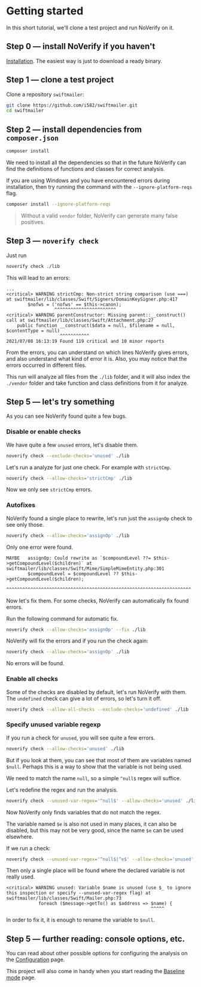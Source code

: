 # Getting started

In this short tutorial, we'll clone a test project and run NoVerify on it.


## Step 0 — install NoVerify if you haven't

[Installation](/docs/install.md). The easiest way is just to download a ready binary.


## Step 1 — clone a test project

Clone a repository `swiftmailer`:
```bash
git clone https://github.com/i582/swiftmailer.git
cd swiftmailer
```

## Step 2 — install dependencies from `composer.json`

```bash
composer install
```

We need to install all the dependencies so that in the future NoVerify can find the definitions of functions and classes for correct analysis.

If you are using Windows and you have encountered errors during installation, then try running the command with the `--ignore-platform-reqs` flag.

```bash
composer install --ignore-platform-reqs
```

> Without a valid `vendor` folder, NoVerify can generate many false positives.

## Step 3 — `noverify check`

Just run

```bash
noverify check ./lib
```

This will lead to an errors:

```
...
<critical> WARNING strictCmp: Non-strict string comparison (use ===) at swiftmailer/lib/classes/Swift/Signers/DomainKeySigner.php:417
        $nofws = ('nofws' == $this->canon);
                  ^^^^^^^^^^^^^^^^^^^^^^^
<critical> WARNING parentConstructor: Missing parent::__construct() call at swiftmailer/lib/classes/Swift/Attachment.php:27
    public function __construct($data = null, $filename = null, $contentType = null)
                    ^^^^^^^^^^^
2021/07/08 16:13:19 Found 119 critical and 10 minor reports
```

From the errors, you can understand on which lines NoVerify gives errors, and also understand what kind of error it is. Also, you may notice that the errors occurred in different files.

This run will analyze all files from the `./lib` folder, and it will also index the `./vendor` folder and take function and class definitions from it for analyze.

## Step 5 — let's try something

As you can see NoVerify found quite a few bugs.

### Disable or enable checks

We have quite a few `unused` errors, let's disable them.

```bash
noverify check --exclude-checks='unused' ./lib
```

Let's run a analyze for just one check. For example with `strictCmp`.

```bash
noverify check --allow-checks='strictCmp' ./lib
```

Now we only see `strictCmp` errors.

### Autofixes

NoVerify found a single place to rewrite, let's run just the `assignOp` check to see only those.

```bash
noverify check --allow-checks='assignOp' ./lib
```

Only one error were found.

```
MAYBE   assignOp: Could rewrite as `$compoundLevel ??= $this->getCompoundLevel($children)` at swiftmailer/lib/classes/Swift/Mime/SimpleMimeEntity.php:301
        $compoundLevel = $compoundLevel ?? $this->getCompoundLevel($children);
        ^^^^^^^^^^^^^^^^^^^^^^^^^^^^^^^^^^^^^^^^^^^^^^^^^^^^^^^^^^^^^^^^^^^^^
```

Now let's fix them. For some checks, NoVerify can automatically fix found errors.

Run the following command for automatic fix.

```bash
noverify check --allow-checks='assignOp' --fix ./lib
```

NoVerify will fix the errors and if you run the check again:

```bash
noverify check --allow-checks='assignOp' ./lib
```

No errors will be found.

### Enable all checks

Some of the checks are disabled by default, let's run NoVerify with them. The `undefined` check can give a lot of errors, so let's turn it off.

```bash
noverify check --allow-all-checks --exclude-checks='undefined' ./lib
```

### Specify unused variable regexp

If you run a check for `unused`, you will see quite a few errors. 

```bash
noverify check --allow-checks='unused' ./lib
```

But if you look at them, you can see that most of them are variables named `$null`. Perhaps this is a way to show that the variable is not being used.

We need to match the name `null`, so a simple `^null$` regex will suffice.

Let's redefine the regex and run the analysis.

```bash
noverify check --unused-var-regex='^null$' --allow-checks='unused' ./lib
```

Now NoVerify only finds variables that do not match the regex.

The variable named `$e` is also not used in many places, it can also be disabled, but this may not be very good, since the name `$e` can be used elsewhere.

If we run a check:

```bash
noverify check --unused-var-regex='^null$|^e$' --allow-checks='unused' ./lib
```

Then only a single place will be found where the declared variable is not really used.

```
<critical> WARNING unused: Variable $name is unused (use $_ to ignore this inspection or specify --unused-var-regex flag) at swiftmailer/lib/classes/Swift/Mailer.php:73
            foreach ($message->getTo() as $address => $name) {
                                                      ^^^^^
```

In order to fix it, it is enough to rename the variable to `$null`.


## Step 5 — further reading: console options, etc.

You can read about other possible options for configuring the analysis on the [Configuration](/docs/configuration.md) page.

This project will also come in handy when you start reading the [Baseline mode](/docs/baseline.md) page.



